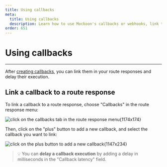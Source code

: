 ```yaml
---
title: Using callbacks
meta:
  title: Using callbacks
  description: Learn how to use Mockoon's callbacks or webhooks, link them to your route responses and delay their execution
order: 651
---
```


# Using callbacks

---

After [creating callbacks](docs:callbacks/overview), you can link them in your route responses and delay their execution.

## Link a callback to a route response

To link a callback to a route response, choose "Callbacks" in the route response menu:

![click on the callbacks tab in the route response menu{1174x174}](docs-img:open-route-response-callbacks.png)

Then, click on the "plus" button to add a new callback, and select the callback you want to link:

![click on the plus button to add a new callback{1147x234}](docs-img:link-callback-response.png)

> 💡 You can **delay a callback execution** by adding a delay in milliseconds in the "Callback latency" field.
